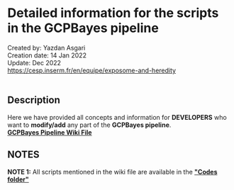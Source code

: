# Detailed information for the scripts in the GCPBayes pipeline
Created by: Yazdan Asgari<br>
Creation date: 14 Jan 2022<br>
Update: Dec 2022<br>
https://cesp.inserm.fr/en/equipe/exposome-and-heredity
<br>
<br>

## Description
Here we have provided all concepts and information  for **DEVELOPERS** who want to **modify/add** any part of the **GCPBayes pipeline**. 
<br>
[**GCPBayes Pipeline Wiki File**](0_Files/GCPBayes_Pipeline_Wiki_v3.pdf)

## NOTES
**NOTE 1:** All scripts mentioned in the wiki file are available in the [**"Codes folder"**](../0_Codes/Source_Codes)
